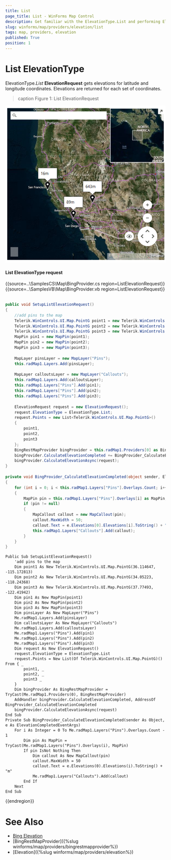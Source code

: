 ```yaml
---
title: List
page_title: List - WinForms Map Control
description: Get familiar with the ElevationType.List and performing ElevationRequests in WinForms Map.
slug: winforms/map/providers/elevation/list
tags: map, providers, elevation
published: True
position: 1 
---
```


# List ElevationType

ElevationType.*List* __ElevationRequest__ gets elevations for latitude and longitude coordinates. Elevations are returned for each set of coordinates.

>caption Figure 1: List ElevationRequest 

![map-providers-elevation-list 001](images/map-providers-elevation-list001.png)

#### List ElevationType request

{{source=..\SamplesCS\Map\BingProvider.cs region=ListElevationRequest}} 
{{source=..\SamplesVB\Map\BingProvider.vb region=ListElevationRequest}}

````C#
        
public void SetupListElevationRequest()
{
    //add pins to the map 
    Telerik.WinControls.UI.Map.PointG point1 = new Telerik.WinControls.UI.Map.PointG(36.114647, -115.172813);
    Telerik.WinControls.UI.Map.PointG point2 = new Telerik.WinControls.UI.Map.PointG(34.05223, -118.24368);
    Telerik.WinControls.UI.Map.PointG point3 = new Telerik.WinControls.UI.Map.PointG(37.77493, -122.41942);
    MapPin pin1 = new MapPin(point1);
    MapPin pin2 = new MapPin(point2);
    MapPin pin3 = new MapPin(point3);
    
    MapLayer pinsLayer = new MapLayer("Pins");
    this.radMap1.Layers.Add(pinsLayer);
    
    MapLayer calloutsLayer = new MapLayer("Callouts");
    this.radMap1.Layers.Add(calloutsLayer);
    this.radMap1.Layers["Pins"].Add(pin1);
    this.radMap1.Layers["Pins"].Add(pin2);
    this.radMap1.Layers["Pins"].Add(pin3);
    
    ElevationRequest request = new ElevationRequest();
    request.ElevationType = ElevationType.List;
    request.Points = new List<Telerik.WinControls.UI.Map.PointG>()
    {
        point1,
        point2,
        point3
    };
    BingRestMapProvider bingProvider = this.radMap1.Providers[0] as BingRestMapProvider;
    bingProvider.CalculateElevationCompleted += BingProvider_CalculateElevationCompleted;
    bingProvider.CalculateElevationAsync(request);
}
        
private void BingProvider_CalculateElevationCompleted(object sender, ElevationCompletedEventArgs e)
{
    for (int i = 0; i < this.radMap1.Layers["Pins"].Overlays.Count; i++)
    {
        MapPin pin = this.radMap1.Layers["Pins"].Overlays[i] as MapPin;
        if (pin != null)
        {
            MapCallout callout = new MapCallout(pin);
            callout.MaxWidth = 50;
            callout.Text = e.Elevations[0].Elevations[i].ToString() + "m";
            this.radMap1.Layers["Callouts"].Add(callout);
        }
    }
}

````
````VB.NET
Public Sub SetupListElevationRequest()
    'add pins to the map 
    Dim point1 As New Telerik.WinControls.UI.Map.PointG(36.114647, -115.172813)
    Dim point2 As New Telerik.WinControls.UI.Map.PointG(34.05223, -118.24368)
    Dim point3 As New Telerik.WinControls.UI.Map.PointG(37.77493, -122.41942)
    Dim pin1 As New MapPin(point1)
    Dim pin2 As New MapPin(point2)
    Dim pin3 As New MapPin(point3)
    Dim pinsLayer As New MapLayer("Pins")
    Me.radMap1.Layers.Add(pinsLayer)
    Dim calloutsLayer As New MapLayer("Callouts")
    Me.radMap1.Layers.Add(calloutsLayer)
    Me.radMap1.Layers("Pins").Add(pin1)
    Me.radMap1.Layers("Pins").Add(pin2)
    Me.radMap1.Layers("Pins").Add(pin3)
    Dim request As New ElevationRequest()
    request.ElevationType = ElevationType.List
    request.Points = New List(Of Telerik.WinControls.UI.Map.PointG)() From { _
        point1, _
        point2, _
        point3 _
    }
    Dim bingProvider As BingRestMapProvider = TryCast(Me.radMap1.Providers(0), BingRestMapProvider)
    AddHandler bingProvider.CalculateElevationCompleted, AddressOf BingProvider_CalculateElevationCompleted
    bingProvider.CalculateElevationAsync(request)
End Sub
Private Sub BingProvider_CalculateElevationCompleted(sender As Object, e As ElevationCompletedEventArgs)
    For i As Integer = 0 To Me.radMap1.Layers("Pins").Overlays.Count - 1
        Dim pin As MapPin = TryCast(Me.radMap1.Layers("Pins").Overlays(i), MapPin)
        If pin IsNot Nothing Then
            Dim callout As New MapCallout(pin)
            callout.MaxWidth = 50
            callout.Text = e.Elevations(0).Elevations(i).ToString() + "m"
            Me.radMap1.Layers("Callouts").Add(callout)
        End If
    Next
End Sub

````

{{endregion}} 

# See Also
* [Bing Elevation](https://msdn.microsoft.com/en-us/library/jj158961.aspx)
* [BingRestMapProvider]({%slug winforms/map/providers/bingrestmapprovider%})
* [Elevation]({%slug winforms/map/providers/elevation%})